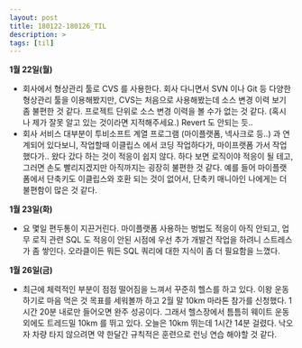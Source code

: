 ```yaml
---
layout: post
title: 180122-180126_TIL
description: >
tags: [til]
---
```


**1월 22일(월)** 

- 회사에서 형상관리 툴로 CVS 를 사용한다. 회사 다니면서 SVN 이나 Git 등 다양한 형상관리 툴을 이용해봤지만, CVS는 처음으로 사용해봤는데 소스 변경 이력 보기 좀 불편한 것 같다. 프로젝트 단위로 소스 변경 이력을 볼 수가 없는 것 같다. (혹시나 제가 잘못 알고 있는 것이라면 지적해주세요.) Revert 도 안되는 듯..
- 회사 서비스 대부분이 투비소프트 계열 프로그램 (마이플랫폼, 넥사크로 등..) 과 연계되어 있다보니, 작업할때 이클립스 에서 코딩 작업하다가, 마이프랫폼 가서 작업했다가.. 왔다 갔다 하는 것이 적응이 쉽지 않다. 하다 보면 로직이야 적응이 될 테고, 그러면 손도 빨리지겠지만 아직까지는 굉장히 불편한 것 같다. 예를 들어 마이플랫폼에서 단축키도 이클립스와 호환 되는 것이 없어서, 단축키 매니아인 나에게는 더 불편함이 많은 것 같다.

**1월 23일(화)**

- 요 몇일 편두통이 지끈거린다. 마이플랫폼 사용하는 벙법도 적응이 아직 안되고, 업무 로직 관련 SQL 도 적응이 안된 시점에 우선 추가 개발건 작업을 하려니 스트레스가 좀 쌓인다. 오라클이든 뭐든 SQL 쿼리에 대한 지식이 좀 더 필요함을 느꼈다.

**1월 26일(금)**

- 최근에 체력적인 부분이 점점 떨어짐을 느껴서 꾸준히 헬스를 하고 있다. 이왕 운동하기로 마음 먹은 것 목표를 세워볼까 하고 2월 말 10km 마라톤 참가를 신청했다. 1시간 20분 내로만 들어오면 완주 성공이다. 그래서 헬스장에서 틈틈히 웨이트 운동 외에도 트레드밀 10km 를 뛰고 있다. 오늘은 10km 뛰는데 1시간 14분 걸렸다. 낙오자 차량 타지 않으려면 약 한달간 규칙적은 훈련으로 런닝 연습 해야할 것 같다.​
